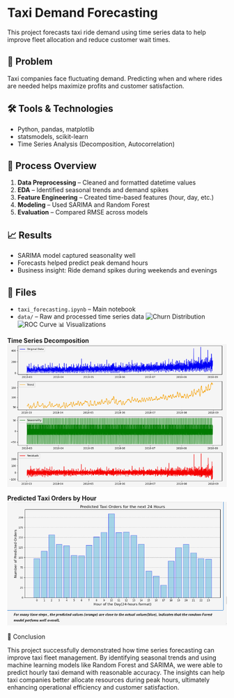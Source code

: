 # Taxi Demand Forecasting

This project forecasts taxi ride demand using time series data to help improve fleet allocation and reduce customer wait times.

## 🎯 Problem

Taxi companies face fluctuating demand. Predicting when and where rides are needed helps maximize profits and customer satisfaction.

## 🛠️ Tools & Technologies

- Python, pandas, matplotlib  
- statsmodels, scikit-learn  
- Time Series Analysis (Decomposition, Autocorrelation)

## 🔄 Process Overview

1. **Data Preprocessing** – Cleaned and formatted datetime values  
2. **EDA** – Identified seasonal trends and demand spikes  
3. **Feature Engineering** – Created time-based features (hour, day, etc.)  
4. **Modeling** – Used SARIMA and Random Forest  
5. **Evaluation** – Compared RMSE across models

## 📈 Results

- SARIMA model captured seasonality well  
- Forecasts helped predict peak demand hours  
- Business insight: Ride demand spikes during weekends and evenings

## 📁 Files

- `taxi_forecasting.ipynb` – Main notebook  
- `data/` – Raw and processed time series data
![Churn Distribution](images/Churn_distribution.png)
![ROC Curve](images/sklearn_metrics_roc.png)
📊 Visualizations

**Time Series Decomposition**
![Time Series Decomposition](images/Time_series_decompose.png)

**Predicted Taxi Orders by Hour**
![Hourly Demand](images/Hourly_Demand.png)

🧾 Conclusion

This project successfully demonstrated how time series forecasting can improve taxi fleet management. By identifying seasonal trends and using machine learning models like Random Forest and SARIMA, we were able to predict hourly taxi demand with reasonable accuracy. The insights can help taxi companies better allocate resources during peak hours, ultimately enhancing operational efficiency and customer satisfaction.

